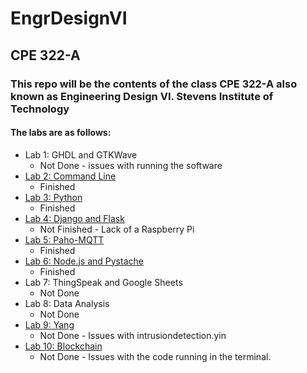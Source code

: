 # EngrDesignVI
## CPE 322-A
### This repo will be the contents of the class CPE 322-A also known as Engineering Design VI. Stevens Institute of Technology
#### The labs are as follows:
 - Lab 1: GHDL and GTKWave
    * Not Done - issues with running the software
 - [Lab 2: Command Line](https://github.com/BenStoll/EngrDesignVI/tree/main/Lab2)
    * Finished
 - [Lab 3: Python](https://github.com/BenStoll/EngrDesignVI/tree/main/Lab3)
    * Finished
 - [Lab 4: Django and Flask](https://github.com/BenStoll/EngrDesignVI/tree/main/Lab4)
    * Not Finished - Lack of a Raspberry Pi
 - [Lab 5: Paho-MQTT](https://github.com/BenStoll/EngrDesignVI/tree/main/Lab5)
    * Finished
 - [Lab 6: Node.js and Pystache](https://github.com/BenStoll/EngrDesignVI/tree/main/Lab6)
    * Finished
 - Lab 7: ThingSpeak and Google Sheets
    * Not Done
 - Lab 8: Data Analysis
    * Not Done
 - [Lab 9: Yang](https://github.com/BenStoll/EngrDesignVI/tree/main/Lab9)
    * Not Done - Issues with intrusiondetection.yin
 - [Lab 10: Blockchain](https://github.com/BenStoll/EngrDesignVI/tree/main/Lab10)
    * Not Done - Issues with the code running in the terminal. 
